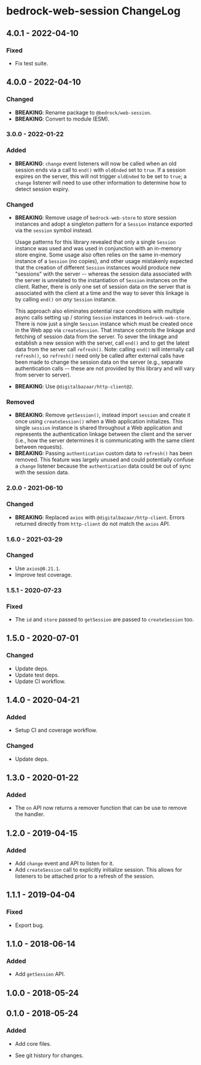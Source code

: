 # bedrock-web-session ChangeLog

## 4.0.1 - 2022-04-10

### Fixed
- Fix test suite.

## 4.0.0 - 2022-04-10

### Changed
- **BREAKING**: Rename package to `@bedrock/web-session`.
- **BREAKING**: Convert to module (ESM).

### 3.0.0 - 2022-01-22

### Added
- **BREAKING**: `change` event listeners will now be called when an old
  session ends via a call to `end()` with `oldEnded` set to `true`. If a
  session expires on the server, this will not trigger `oldEnded` to be
  set to `true`; a `change` listener will need to use other information to
  determine how to detect session expiry.

### Changed
- **BREAKING**: Remove usage of `bedrock-web-store` to store session
  instances and adopt a singleton pattern for a `Session` instance exported
  via the `session` symbol instead.

  Usage patterns for this library revealed that only a single `Session`
  instance was used and was used in conjunction with an in-memory store
  engine. Some usage also often relies on the same in-memory instance of a
  `Session` (no copies), and other usage mistakenly expected that the creation
  of different `Session` instances would produce new "sessions" with the
  server -- whereas the session data associated with the server is unrelated to
  the instantiation of `Session` instances on the client. Rather, there is only
  one set of session data on the server that is associated with the client at a
  time and the way to sever this linkage is by calling `end()` on *any*
  `Session` instance.

  This approach also eliminates potential race conditions with multiple async
  calls setting up / storing `Session` instances in `bedrock-web-store`. There
  is now just a single `Session` instance which must be created once in the
  Web app via `createSession`. That instance controls the linkage and fetching
  of session data from the server. To sever the linkage and establish a new
  session with the server, call `end()` and to get the latest data from the
  server call `refresh()`. Note: calling `end()` will internally call
  `refresh()`, so `refresh()` need only be called after external calls have
  been made to change the session data on the server (e.g., separate
  authentication calls -- these are not provided by this library and will
  vary from server to server).
- **BREAKING**: Use `@digitalbazaar/http-client@2`.

### Removed
- **BREAKING**: Remove `getSession()`, instead import `session` and create
  it once using `createSession()` when a Web application initializes. This
  single `session` instance is shared throughout a Web application and
  represents the authentication linkage between the client and the server
  (i.e., how the server determines it is communicating with the same client
  between requests).
- **BREAKING**: Passing `authentication` custom data to `refresh()` has been
  removed. This feature was largely unused and could potentially confuse a
  `change` listener because the `authentication` data could be out of sync
  with the session data.

### 2.0.0 - 2021-06-10

### Changed
- **BREAKING**: Replaced `axios` with `@digitalbazaar/http-client`. Errors
  returned directly from `http-client` do not match the `axios` API.

### 1.6.0 - 2021-03-29

### Changed
- Use `axios@0.21.1`.
- Improve test coverage.

### 1.5.1 - 2020-07-23

### Fixed
- The `id` and `store` passed to `getSession` are passed to `createSession` too.

## 1.5.0 - 2020-07-01

### Changed
- Update deps.
- Update test deps.
- Update CI workflow.

## 1.4.0 - 2020-04-21

### Added
- Setup CI and coverage workflow.

### Changed
- Update deps.

## 1.3.0 - 2020-01-22

### Added
- The `on` API now returns a remover function that can be use to remove the
  handler.

## 1.2.0 - 2019-04-15

### Added
- Add `change` event and API to listen for it.
- Add `createSession` call to explicitly initialize session. This
  allows for listeners to be attached prior to a refresh of the
  session.

## 1.1.1 - 2019-04-04

### Fixed
- Export bug.

## 1.1.0 - 2018-06-14

### Added
- Add `getSession` API.

## 1.0.0 - 2018-05-24

## 0.1.0 - 2018-05-24

### Added
- Add core files.

- See git history for changes.
